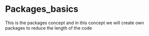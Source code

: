 # Packages_basics
This is the packages concept and in this concept we will create own packages to reduce the length of the code 
